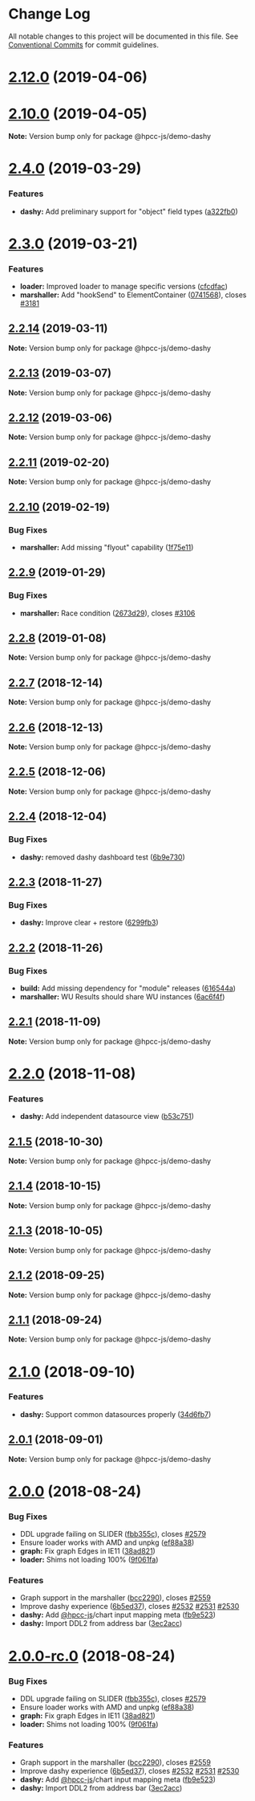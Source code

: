 # Change Log

All notable changes to this project will be documented in this file.
See [Conventional Commits](https://conventionalcommits.org) for commit guidelines.

# [2.12.0](https://github.com/GordonSmith/Visualization/compare/@hpcc-js/demo-dashy@2.2.14...@hpcc-js/demo-dashy@2.12.0) (2019-04-06)



# [2.10.0](https://github.com/GordonSmith/Visualization/compare/@hpcc-js/demo-dashy@2.2.14...@hpcc-js/demo-dashy@2.10.0) (2019-04-05)


**Note:** Version bump only for package @hpcc-js/demo-dashy





# [2.4.0](https://github.com/GordonSmith/Visualization/compare/@hpcc-js/demo-dashy@2.2.14...@hpcc-js/demo-dashy@2.4.0) (2019-03-29)


### Features

* **dashy:** Add preliminary support for "object" field types ([a322fb0](https://github.com/GordonSmith/Visualization/commit/a322fb0))






# [2.3.0](https://github.com/GordonSmith/Visualization/compare/@hpcc-js/demo-dashy@2.2.14...@hpcc-js/demo-dashy@2.3.0) (2019-03-21)


### Features

* **loader:** Improved loader to manage specific versions ([cfcdfac](https://github.com/GordonSmith/Visualization/commit/cfcdfac))
* **marshaller:** Add "hookSend" to ElementContainer ([0741568](https://github.com/GordonSmith/Visualization/commit/0741568)), closes [#3181](https://github.com/GordonSmith/Visualization/issues/3181)






## [2.2.14](https://github.com/GordonSmith/Visualization/compare/@hpcc-js/demo-dashy@2.2.13...@hpcc-js/demo-dashy@2.2.14) (2019-03-11)

**Note:** Version bump only for package @hpcc-js/demo-dashy





## [2.2.13](https://github.com/GordonSmith/Visualization/compare/@hpcc-js/demo-dashy@2.2.12...@hpcc-js/demo-dashy@2.2.13) (2019-03-07)

**Note:** Version bump only for package @hpcc-js/demo-dashy






## [2.2.12](https://github.com/GordonSmith/Visualization/compare/@hpcc-js/demo-dashy@2.2.11...@hpcc-js/demo-dashy@2.2.12) (2019-03-06)

**Note:** Version bump only for package @hpcc-js/demo-dashy






## [2.2.11](https://github.com/GordonSmith/Visualization/compare/@hpcc-js/demo-dashy@2.2.10...@hpcc-js/demo-dashy@2.2.11) (2019-02-20)

**Note:** Version bump only for package @hpcc-js/demo-dashy






## [2.2.10](https://github.com/GordonSmith/Visualization/compare/@hpcc-js/demo-dashy@2.2.9...@hpcc-js/demo-dashy@2.2.10) (2019-02-19)


### Bug Fixes

* **marshaller:** Add missing "flyout" capability ([1f75e11](https://github.com/GordonSmith/Visualization/commit/1f75e11))






## [2.2.9](https://github.com/GordonSmith/Visualization/compare/@hpcc-js/demo-dashy@2.2.8...@hpcc-js/demo-dashy@2.2.9) (2019-01-29)


### Bug Fixes

* **marshaller:** Race condition ([2673d29](https://github.com/GordonSmith/Visualization/commit/2673d29)), closes [#3106](https://github.com/GordonSmith/Visualization/issues/3106)






## [2.2.8](https://github.com/GordonSmith/Visualization/compare/@hpcc-js/demo-dashy@2.2.7...@hpcc-js/demo-dashy@2.2.8) (2019-01-08)

**Note:** Version bump only for package @hpcc-js/demo-dashy






## [2.2.7](https://github.com/GordonSmith/Visualization/compare/@hpcc-js/demo-dashy@2.2.6...@hpcc-js/demo-dashy@2.2.7) (2018-12-14)

**Note:** Version bump only for package @hpcc-js/demo-dashy





## [2.2.6](https://github.com/GordonSmith/Visualization/compare/@hpcc-js/demo-dashy@2.2.5...@hpcc-js/demo-dashy@2.2.6) (2018-12-13)

**Note:** Version bump only for package @hpcc-js/demo-dashy






## [2.2.5](https://github.com/GordonSmith/Visualization/compare/@hpcc-js/demo-dashy@2.2.4...@hpcc-js/demo-dashy@2.2.5) (2018-12-06)

**Note:** Version bump only for package @hpcc-js/demo-dashy






## [2.2.4](https://github.com/GordonSmith/Visualization/compare/@hpcc-js/demo-dashy@2.2.3...@hpcc-js/demo-dashy@2.2.4) (2018-12-04)


### Bug Fixes

* **dashy:** removed dashy dashboard test ([6b9e730](https://github.com/GordonSmith/Visualization/commit/6b9e730))






## [2.2.3](https://github.com/GordonSmith/Visualization/compare/@hpcc-js/demo-dashy@2.2.2...@hpcc-js/demo-dashy@2.2.3) (2018-11-27)


### Bug Fixes

* **dashy:** Improve clear + restore ([6299fb3](https://github.com/GordonSmith/Visualization/commit/6299fb3))






<a name="2.2.2"></a>
## [2.2.2](https://github.com/GordonSmith/Visualization/compare/@hpcc-js/demo-dashy@2.2.1...@hpcc-js/demo-dashy@2.2.2) (2018-11-26)


### Bug Fixes

* **build:** Add missing dependency for "module" releases ([616544a](https://github.com/GordonSmith/Visualization/commit/616544a))
* **marshaller:** WU Results should share WU instances ([6ac6f4f](https://github.com/GordonSmith/Visualization/commit/6ac6f4f))





<a name="2.2.1"></a>
## [2.2.1](https://github.com/GordonSmith/Visualization/compare/@hpcc-js/demo-dashy@2.2.0...@hpcc-js/demo-dashy@2.2.1) (2018-11-09)

**Note:** Version bump only for package @hpcc-js/demo-dashy





<a name="2.2.0"></a>
# [2.2.0](https://github.com/GordonSmith/Visualization/compare/@hpcc-js/demo-dashy@2.1.5...@hpcc-js/demo-dashy@2.2.0) (2018-11-08)


### Features

* **dashy:**  Add independent datasource view ([b53c751](https://github.com/GordonSmith/Visualization/commit/b53c751))





<a name="2.1.5"></a>
## [2.1.5](https://github.com/GordonSmith/Visualization/compare/@hpcc-js/demo-dashy@2.1.4...@hpcc-js/demo-dashy@2.1.5) (2018-10-30)

**Note:** Version bump only for package @hpcc-js/demo-dashy





<a name="2.1.4"></a>
## [2.1.4](https://github.com/GordonSmith/Visualization/compare/@hpcc-js/demo-dashy@2.1.3...@hpcc-js/demo-dashy@2.1.4) (2018-10-15)

**Note:** Version bump only for package @hpcc-js/demo-dashy





<a name="2.1.3"></a>
## [2.1.3](https://github.com/GordonSmith/Visualization/compare/@hpcc-js/demo-dashy@2.1.2...@hpcc-js/demo-dashy@2.1.3) (2018-10-05)

**Note:** Version bump only for package @hpcc-js/demo-dashy





<a name="2.1.2"></a>
## [2.1.2](https://github.com/GordonSmith/Visualization/compare/@hpcc-js/demo-dashy@2.1.1...@hpcc-js/demo-dashy@2.1.2) (2018-09-25)

**Note:** Version bump only for package @hpcc-js/demo-dashy





<a name="2.1.1"></a>
## [2.1.1](https://github.com/GordonSmith/Visualization/compare/@hpcc-js/demo-dashy@2.1.0...@hpcc-js/demo-dashy@2.1.1) (2018-09-24)

**Note:** Version bump only for package @hpcc-js/demo-dashy





<a name="2.1.0"></a>
# [2.1.0](https://github.com/GordonSmith/Visualization/compare/@hpcc-js/demo-dashy@2.0.1...@hpcc-js/demo-dashy@2.1.0) (2018-09-10)


### Features

* **dashy:** Support common datasources properly ([34d6fb7](https://github.com/GordonSmith/Visualization/commit/34d6fb7))





<a name="2.0.1"></a>
## [2.0.1](https://github.com/GordonSmith/Visualization/compare/@hpcc-js/demo-dashy@2.0.0...@hpcc-js/demo-dashy@2.0.1) (2018-09-01)

**Note:** Version bump only for package @hpcc-js/demo-dashy





<a name="2.0.0"></a>
# [2.0.0](https://github.com/GordonSmith/Visualization/compare/@hpcc-js/demo-dashy@0.0.57...@hpcc-js/demo-dashy@2.0.0) (2018-08-24)


### Bug Fixes

* DDL upgrade failing on SLIDER ([fbb355c](https://github.com/GordonSmith/Visualization/commit/fbb355c)), closes [#2579](https://github.com/GordonSmith/Visualization/issues/2579)
* Ensure loader works with AMD and unpkg ([ef88a38](https://github.com/GordonSmith/Visualization/commit/ef88a38))
* **graph:** Fix graph Edges in IE11 ([38ad821](https://github.com/GordonSmith/Visualization/commit/38ad821))
* **loader:**  Shims not loading 100% ([9f061fa](https://github.com/GordonSmith/Visualization/commit/9f061fa))


### Features

* Graph support in the marshaller ([bcc2290](https://github.com/GordonSmith/Visualization/commit/bcc2290)), closes [#2559](https://github.com/GordonSmith/Visualization/issues/2559)
* Improve dashy experience ([6b5ed37](https://github.com/GordonSmith/Visualization/commit/6b5ed37)), closes [#2532](https://github.com/GordonSmith/Visualization/issues/2532) [#2531](https://github.com/GordonSmith/Visualization/issues/2531) [#2530](https://github.com/GordonSmith/Visualization/issues/2530)
* **dashy:** Add [@hpcc-js](https://github.com/hpcc-js)/chart input mapping meta ([fb9e523](https://github.com/GordonSmith/Visualization/commit/fb9e523))
* **dashy:** Import DDL2 from address bar ([3ec2acc](https://github.com/GordonSmith/Visualization/commit/3ec2acc))





<a name="2.0.0-rc.0"></a>
# [2.0.0-rc.0](https://github.com/GordonSmith/Visualization/compare/@hpcc-js/demo-dashy@0.0.57...@hpcc-js/demo-dashy@2.0.0-rc.0) (2018-08-24)


### Bug Fixes

* DDL upgrade failing on SLIDER ([fbb355c](https://github.com/GordonSmith/Visualization/commit/fbb355c)), closes [#2579](https://github.com/GordonSmith/Visualization/issues/2579)
* Ensure loader works with AMD and unpkg ([ef88a38](https://github.com/GordonSmith/Visualization/commit/ef88a38))
* **graph:** Fix graph Edges in IE11 ([38ad821](https://github.com/GordonSmith/Visualization/commit/38ad821))
* **loader:**  Shims not loading 100% ([9f061fa](https://github.com/GordonSmith/Visualization/commit/9f061fa))


### Features

* Graph support in the marshaller ([bcc2290](https://github.com/GordonSmith/Visualization/commit/bcc2290)), closes [#2559](https://github.com/GordonSmith/Visualization/issues/2559)
* Improve dashy experience ([6b5ed37](https://github.com/GordonSmith/Visualization/commit/6b5ed37)), closes [#2532](https://github.com/GordonSmith/Visualization/issues/2532) [#2531](https://github.com/GordonSmith/Visualization/issues/2531) [#2530](https://github.com/GordonSmith/Visualization/issues/2530)
* **dashy:** Add [@hpcc-js](https://github.com/hpcc-js)/chart input mapping meta ([fb9e523](https://github.com/GordonSmith/Visualization/commit/fb9e523))
* **dashy:** Import DDL2 from address bar ([3ec2acc](https://github.com/GordonSmith/Visualization/commit/3ec2acc))
